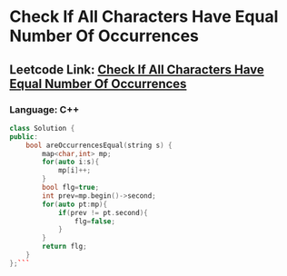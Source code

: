 # Check If All Characters Have Equal Number Of Occurrences

## Leetcode Link: [Check If All Characters Have Equal Number Of Occurrences](https://leetcode.com/problems/check-if-all-characters-have-equal-number-of-occurrences/)
### Language: C++

```cpp
class Solution {
public:
    bool areOccurrencesEqual(string s) {
        map<char,int> mp;
        for(auto i:s){
            mp[i]++;
        }
        bool flg=true;
        int prev=mp.begin()->second;
        for(auto pt:mp){
            if(prev != pt.second){
                flg=false;
            }
        }
        return flg;
    }
};```




